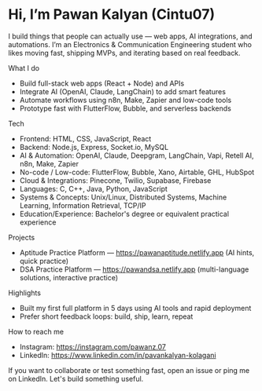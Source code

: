 # Hi, I’m Pawan Kalyan (Cintu07)

I build things that people can actually use — web apps, AI integrations, and automations. I’m an Electronics & Communication Engineering student who likes moving fast, shipping MVPs, and iterating based on real feedback.

What I do
- Build full-stack web apps (React + Node) and APIs
- Integrate AI (OpenAI, Claude, LangChain) to add smart features
- Automate workflows using n8n, Make, Zapier and low-code tools
- Prototype fast with FlutterFlow, Bubble, and serverless backends

Tech
- Frontend: HTML, CSS, JavaScript, React
- Backend: Node.js, Express, Socket.io, MySQL
- AI & Automation: OpenAI, Claude, Deepgram, LangChain, Vapi, Retell AI, n8n, Make, Zapier
- No-code / Low-code: FlutterFlow, Bubble, Xano, Airtable, GHL, HubSpot
- Cloud & Integrations: Pinecone, Twilio, Supabase, Firebase
- Languages: C, C++, Java, Python, JavaScript
- Systems & Concepts: Unix/Linux, Distributed Systems, Machine Learning, Information Retrieval, TCP/IP
- Education/Experience: Bachelor's degree or equivalent practical experience

Projects
- Aptitude Practice Platform — https://pawanaptitude.netlify.app (AI hints, quick practice)
- DSA Practice Platform — https://pawandsa.netlify.app (multi-language solutions, interactive practice)

Highlights
- Built my first full platform in 5 days using AI tools and rapid deployment
- Prefer short feedback loops: build, ship, learn, repeat

How to reach me
- Instagram: https://instagram.com/pawanz.07
- LinkedIn: https://www.linkedin.com/in/pavankalyan-kolagani

If you want to collaborate or test something fast, open an issue or ping me on LinkedIn. Let's build something useful.